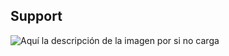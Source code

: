 ## Support
![Aquí la descripción de la imagen por si no carga](https://camo.githubusercontent.com/031c3fee0e99eacdcb97989ec4b069684506fc7b3bcaf88870989c87623de59c/68747470733a2f2f7777772e6275796d6561636f666665652e636f6d2f6173736574732f696d672f637573746f6d5f696d616765732f707572706c655f696d672e706e67)
